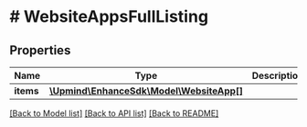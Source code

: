 # # WebsiteAppsFullListing

## Properties

Name | Type | Description | Notes
------------ | ------------- | ------------- | -------------
**items** | [**\Upmind\EnhanceSdk\Model\WebsiteApp[]**](WebsiteApp.md) |  |

[[Back to Model list]](../../README.md#models) [[Back to API list]](../../README.md#endpoints) [[Back to README]](../../README.md)
